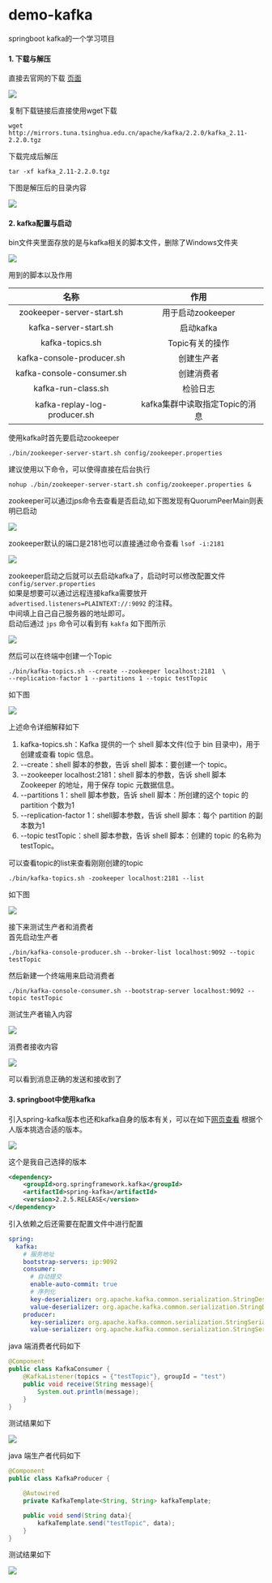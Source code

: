 # demo-kafka
springboot kafka的一个学习项目


#### 1. 下载与解压

直接去官网的下载 [页面](https://www.apache.org/dyn/closer.cgi?path=/kafka/2.2.0/kafka_2.11-2.2.0.tgz)

![](https://ws1.sinaimg.cn/large/006tNc79gy1g2dr1cdkxsj31kt0u0h2b.jpg)

复制下载链接后直接使用wget下载

```shell
wget http://mirrors.tuna.tsinghua.edu.cn/apache/kafka/2.2.0/kafka_2.11-2.2.0.tgz
```

下载完成后解压

```shell
tar -xf kafka_2.11-2.2.0.tgz
```

下图是解压后的目录内容   

![](https://ws2.sinaimg.cn/large/006tNc79gy1g2du4vayogj31g807u0uy.jpg)

#### 2. kafka配置与启动

bin文件夹里面存放的是与kafka相关的脚本文件，删除了Windows文件夹

![](https://ws2.sinaimg.cn/large/006tNc79gy1g2duwcwz2xj31fw0oy497.jpg)

用到的脚本以及作用

|名称|作用|
|:---:|:---:|
|zookeeper-server-start.sh|用于启动zookeeper|
|kafka-server-start.sh|启动kafka|
|kafka-topics.sh|Topic有关的操作|
|kafka-console-producer.sh|创建生产者|
|kafka-console-consumer.sh|创建消费者|
|kafka-run-class.sh|检验日志|
|kafka-replay-log-producer.sh|kafka集群中读取指定Topic的消息|

使用kafka时首先要启动zookeeper

```shell
./bin/zookeeper-server-start.sh config/zookeeper.properties 
```

建议使用以下命令，可以使得直接在后台执行

```shell
nohup ./bin/zookeeper-server-start.sh config/zookeeper.properties &
```

zookeeper可以通过jps命令去查看是否启动,如下图发现有QuorumPeerMain则表明已启动

![](https://ws1.sinaimg.cn/large/006tNc79gy1g2eufo8qqwj31g8036mxo.jpg)

zookeeper默认的端口是2181也可以直接通过命令查看 `lsof -i:2181`

![](https://ws3.sinaimg.cn/large/006tNc79gy1g2eum260foj31gc038dgr.jpg)

zookeeper启动之后就可以去启动kafka了，启动时可以修改配置文件 `config/server.properties`  
如果是想要可以通过远程连接kafka需要放开 `advertised.listeners=PLAINTEXT://:9092` 的注释。  
中间填上自己自己服务器的地址即可。  
启动后通过 `jps` 命令可以看到有 `kakfa` 如下图所示  

![](https://ws2.sinaimg.cn/large/006tNc79gy1g2f88472wuj31gk04gt9l.jpg)

然后可以在终端中创建一个Topic

```shell
./bin/kafka-topics.sh --create --zookeeper localhost:2181  \
--replication-factor 1 --partitions 1 --topic testTopic
```

如下图

![](https://ws2.sinaimg.cn/large/006tNc79gy1g2f8f1y2hej31g4034752.jpg)

上述命令详细解释如下 

1. kafka-topics.sh：Kafka 提供的一个 shell 脚本文件(位于 bin 目录中)，用于创建或查看 topic 信息。 
2. --create：shell 脚本的参数，告诉 shell 脚本：要创建一个 topic。 
3. --zookeeper localhost:2181：shell 脚本的参数，告诉 shell 脚本 Zookeeper 的地址，用于保存 topic 元数据信息。 
4. --partitions 1：shell 脚本参数，告诉 shell 脚本：所创建的这个 topic 的 partition 个数为1 
5. --replication-factor 1：shell脚本参数，告诉 shell 脚本：每个 partition 的副本数为1 
6. --topic testTopic：shell 脚本参数，告诉 shell 脚本：创建的 topic 的名称为 testTopic。

可以查看topic的list来查看刚刚创建的topic

```shell
./bin/kafka-topics.sh -zookeeper localhost:2181 --list
```

如下图

![](https://ws2.sinaimg.cn/large/006tNc79gy1g2f8rxiah9j31go03cgme.jpg)

接下来测试生产者和消费者  
首先启动生产者  

```shell
./bin/kafka-console-producer.sh --broker-list localhost:9092 --topic testTopic
```
然后新建一个终端用来启动消费者

```shell
./bin/kafka-console-consumer.sh --bootstrap-server localhost:9092 --topic testTopic
```

测试生产者输入内容

![](https://ws1.sinaimg.cn/large/006tNc79gy1g2f98wh2pzj31gc03agmb.jpg)

消费者接收内容

![](https://ws4.sinaimg.cn/large/006tNc79gy1g2f9a177rhj31ge050q3o.jpg)

可以看到消息正确的发送和接收到了  

#### 3. springboot中使用kafka

引入spring-kafka版本也还和kafka自身的版本有关，可以在如下[网页查看](https://spring.io/projects/spring-kafka) 根据个人版本挑选合适的版本。

![](https://ws4.sinaimg.cn/large/006tNc79gy1g2f9hwmahxj316c0fw76y.jpg)

这个是我自己选择的版本

```xml
<dependency>
    <groupId>org.springframework.kafka</groupId>
    <artifactId>spring-kafka</artifactId>
    <version>2.2.5.RELEASE</version>
</dependency>
```

引入依赖之后还需要在配置文件中进行配置

```yml
spring:
  kafka:
    # 服务地址
    bootstrap-servers: ip:9092
    consumer:
      # 自动提交
      enable-auto-commit: true
      # 序列化
      key-deserializer: org.apache.kafka.common.serialization.StringDeserializer
      value-deserializer: org.apache.kafka.common.serialization.StringDeserializer
    producer:
      key-serializer: org.apache.kafka.common.serialization.StringSerializer
      value-serializer: org.apache.kafka.common.serialization.StringSerializer
```

java 端消费者代码如下

```java
@Component
public class KafkaConsumer {
    @KafkaListener(topics = {"testTopic"}, groupId = "test")
    public void receive(String message){
        System.out.println(message);
    }
}
```
测试结果如下

![](https://ws3.sinaimg.cn/large/006tNc79gy1g2f9soarn3j31ii0ei7au.jpg)

java 端生产者代码如下

```java
@Component
public class KafkaProducer {

    @Autowired
    private KafkaTemplate<String, String> kafkaTemplate;

    public void send(String data){
        kafkaTemplate.send("testTopic", data);
    }
}
```

测试结果如下

![](https://ws4.sinaimg.cn/large/006tNc79gy1g2fa13nfvfj31gc0tcgr9.jpg)

